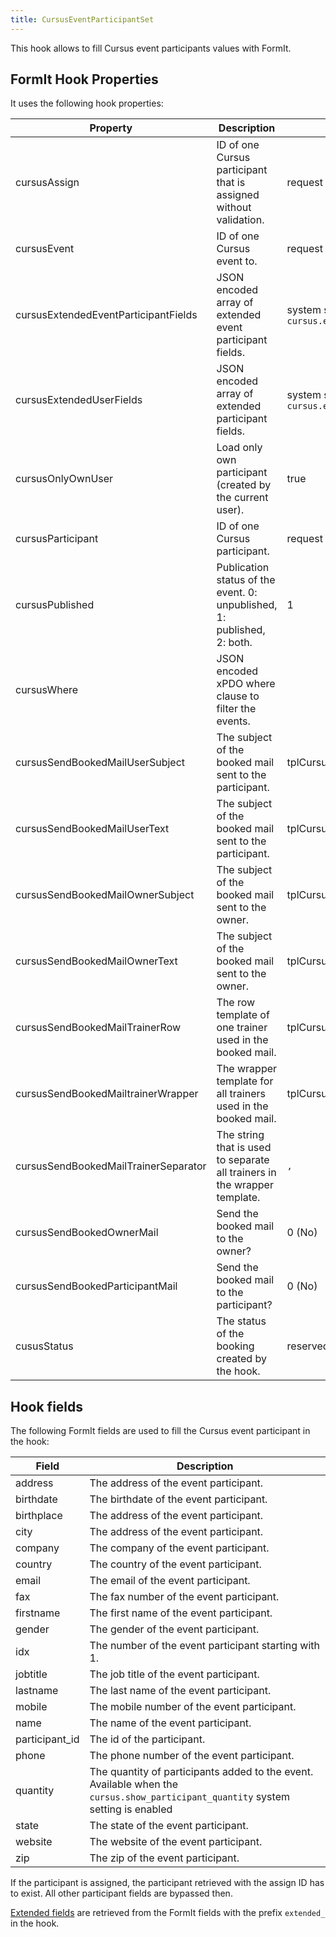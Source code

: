 ```yaml
---
title: CursusEventParticipantSet
---
```


This hook allows to fill Cursus event participants values with FormIt.

## FormIt Hook Properties

It uses the following hook properties:

| Property                             | Description                                                               | Default                                                   |
|--------------------------------------|---------------------------------------------------------------------------|-----------------------------------------------------------|
| cursusAssign                         | ID of one Cursus participant that is assigned without validation.         | request value `assign_id` or 0                            |                                           
| cursusEvent                          | ID of one Cursus event to.                                                | request value `event_id` or 0                             |
| cursusExtendedEventParticipantFields | JSON encoded array of extended event participant fields.                  | system setting `cursus.extended_event_participant_fields` | 
| cursusExtendedUserFields             | JSON encoded array of extended participant fields.                        | system setting `cursus.extended_user_fields`              | 
| cursusOnlyOwnUser                    | Load only own participant (created by the current user).                  | true                                                      |       
| cursusParticipant                    | ID of one Cursus participant.                                             | request value `participant_id` or 0                       |
| cursusPublished                      | Publication status of the event. 0: unpublished, 1: published, 2: both.   | 1                                                         | 
| cursusWhere                          | JSON encoded xPDO where clause to filter the events.                      |                                                           |
| cursusSendBookedMailUserSubject      | The subject of the booked mail sent to the participant.                   | tplCursusBookedMailUserSubject                            |
| cursusSendBookedMailUserText         | The subject of the booked mail sent to the participant.                   | tplCursusBookedMailUserText                               |
| cursusSendBookedMailOwnerSubject     | The subject of the booked mail sent to the owner.                         | tplCursusBookedMailOwnerSubject                           |
| cursusSendBookedMailOwnerText        | The subject of the booked mail sent to the owner.                         | tplCursusBookedMailOwnerText                              |
| cursusSendBookedMailTrainerRow       | The row template of one trainer used in the booked mail.                  | tplCursusBookedMailTrainerRow                             |                                        
| cursusSendBookedMailtrainerWrapper   | The wrapper template for all trainers used in the booked mail.            | tplCursusBookedMailTrainerWrapper                         |                                    
| cursusSendBookedMailTrainerSeparator | The string that is used to separate all trainers in the wrapper template. | `, `                                                      |
| cursusSendBookedOwnerMail            | Send the booked mail to the owner?                                        | 0 (No)                                                    |
| cursusSendBookedParticipantMail      | Send the booked mail to the participant?                                  | 0 (No)                                                    |
| cususStatus                          | The status of the booking created by the hook.                            | reserved                                                  |

## Hook fields

The following FormIt fields are used to fill the Cursus event participant in the hook:

| Field          | Description                                                                                                                      |
|----------------|----------------------------------------------------------------------------------------------------------------------------------|
| address        | The address of the event participant.                                                                                            |  
| birthdate      | The birthdate of the event participant.                                                                                          |
| birthplace     | The address of the event participant.                                                                                            |  
| city           | The address of the event participant.                                                                                            |  
| company        | The company of the event participant.                                                                                            |  
| country        | The country of the event participant.                                                                                            |
| email          | The email of the event participant.                                                                                              |
| fax            | The fax number of the event participant.                                                                                         |  
| firstname      | The first name of the event participant.                                                                                         |
| gender         | The gender of the event participant.                                                                                             |
| idx            | The number of the event participant starting with 1.                                                                             |
| jobtitle       | The job title of the event participant.                                                                                          |  
| lastname       | The last name of the event participant.                                                                                          |
| mobile         | The mobile number of the event participant.                                                                                      |  
| name           | The name of the event participant.                                                                                               |
| participant_id | The id of the participant.                                                                                                       |
| phone          | The phone number of the event participant.                                                                                       |  
| quantity       | The quantity of participants added to the event. Available when the `cursus.show_participant_quantity` system setting is enabled |  
| state          | The state of the event participant.                                                                                              |  
| website        | The website of the event participant.                                                                                            |  
| zip            | The zip of the event participant.                                                                                                |  

If the participant is assigned, the participant retrieved with the assign ID has to
exist. All other participant fields are bypassed then.

[Extended fields](../07_Extended_Fields.md) are retrieved from the FormIt fields
with the prefix `extended_` in the hook.
